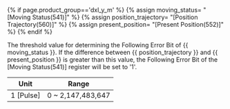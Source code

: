 {% if page.product_group=='dxl_y_m' %}
{% assign moving_status= "[Moving Status(541)]" %}
{% assign position_trajectory= "[Position Trajectory(560)]" %}
{% assign present_position= "[Present Position(552)]" %}
{% endif %}

The threshold value for determining the Following Error Bit of {{ moving_status }}. If the difference between {{ position_trajectory }} and {{ present_position }} is greater than this value, the Following Error Bit of the [Moving Status(541)] register will be set to '1'.

|   Unit    |      Range        |
|:---------:|:-----------------:|
| 1 [Pulse] | 0 ~ 2,147,483,647 |
